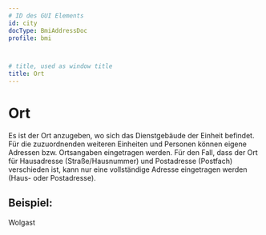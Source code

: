 ```yaml
---
# ID des GUI Elements
id: city
docType: BmiAddressDoc
profile: bmi



# title, used as window title
title: Ort
---
```


# Ort

Es ist der Ort anzugeben, wo sich das Dienstgebäude der Einheit befindet. Für die zuzuordnenden weiteren Einheiten und Personen können eigene Adressen bzw. Ortsangaben eingetragen werden. Für den Fall, dass der Ort für Hausadresse (Straße/Hausnummer) und Postadresse (Postfach) verschieden ist, kann nur eine vollständige Adresse eingetragen werden (Haus- oder Postadresse).

## Beispiel:

Wolgast

